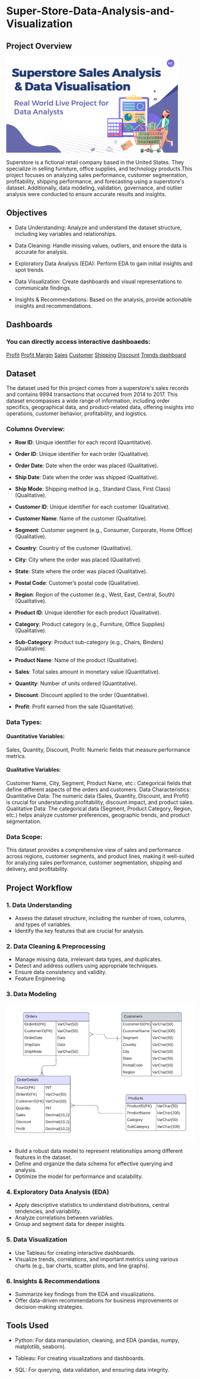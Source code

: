 # Super-Store-Data-Analysis-and-Visualization
## Project Overview

![](images/intro.png)

Superstore is a fictional retail company based in the United States. They specialize in selling furniture, office supplies, and technology products.This project focuses on analyzing sales performance, customer segmentation, profitability, shipping performance, and forecasting using a superstore's dataset. Additionally, data modeling, validation, governance, and outlier analysis were conducted to ensure accurate results and insights.

## Objectives
- Data Understanding: Analyze and understand the dataset structure, including key variables and relationships.
  
- Data Cleaning: Handle missing values, outliers, and ensure the data is accurate for analysis.
  
- Exploratory Data Analysis (EDA): Perform EDA to gain initial insights and spot trends.
  
- Data Visualization: Create dashboards and visual representations to communicate findings.
  
- Insights & Recommendations: Based on the analysis, provide actionable insights and recommendations.

## Dashboards
### You can directly access interactive dashboaeds: 
[Profit](https://public.tableau.com/app/profile/nada.hamdi/viz/SuperStoreAnalysis-Profit/Profit?publish=yes)
[Profit Margin](https://public.tableau.com/app/profile/nada.hamdi/viz/SuperStoreAnalysis-ProfitMargin/profitmargin?publish=yes)
[Sales](https://public.tableau.com/app/profile/nada.hamdi/viz/SuperStoreAnalysis-Sales/Sales?publish=yes)
[Customer](https://public.tableau.com/app/profile/nada.hamdi/viz/SuperStoreAnalysis-Customers/Customers?publish=yes)
[Shipping](https://public.tableau.com/app/profile/nada.hamdi/viz/SuperStoreAnalysis-Shipping/Shipping?publish=yes)
[Discount](https://public.tableau.com/app/profile/nada.hamdi/viz/SuperStoreAnalysis-Discounts/Discount?publish=yes)
[Trends dashboard](https://public.tableau.com/app/profile/mohamed.fareed4903/viz/Book1_17285517907770/SalesDashboard?publish=yes)
## Dataset
The dataset used for this project comes from a superstore's sales records and contains 9994 transactions that occurred from 2014 to 2017.  This dataset encompasses a wide range of information, including order specifics, geographical data, and product-related data, offering insights into operations, customer behavior, profitability, and logistics.
### Columns Overview:
- **Row ID**: Unique identifier for each record (Quantitative).
  
- **Order ID**: Unique identifier for each order (Qualitative).
  
- **Order Date**: Date when the order was placed (Qualitative).
  
- **Ship Date**: Date when the order was shipped (Qualitative).
  
- **Ship Mode**: Shipping method (e.g., Standard Class, First Class) (Qualitative).
  
- **Customer ID**: Unique identifier for each customer (Qualitative).
  
- **Customer Name**: Name of the customer (Qualitative).
  
- **Segment**: Customer segment (e.g., Consumer, Corporate, Home Office) (Qualitative).
  
- **Country**: Country of the customer (Qualitative).
  
- **City**: City where the order was placed (Qualitative).
  
- **State**: State where the order was placed (Qualitative).
  
- **Postal Code**: Customer’s postal code (Qualitative).
  
- **Region**: Region of the customer (e.g., West, East, Central, South) (Qualitative).
  
- **Product ID**: Unique identifier for each product (Qualitative).
  
- **Category**: Product category (e.g., Furniture, Office Supplies) (Qualitative).
  
- **Sub-Category**: Product sub-category (e.g., Chairs, Binders) (Qualitative).
  
- **Product Name**: Name of the product (Qualitative).
  
- **Sales**: Total sales amount in monetary value (Quantitative).
  
- **Quantity**: Number of units ordered (Quantitative).
  
- **Discount**: Discount applied to the order (Quantitative).
  
- **Profit**: Profit earned from the sale (Quantitative).
  
### Data Types:
#### Quantitative Variables:
Sales, Quantity, Discount, Profit: Numeric fields that measure performance metrics.
#### Qualitative Variables:
Customer Name, City, Segment, Product Name, etc.: Categorical fields that define different aspects of the orders and customers.
Data Characteristics:
Quantitative Data: The numeric data (Sales, Quantity, Discount, and Profit) is crucial for understanding profitability, discount impact, and product sales.
Qualitative Data: The categorical data (Segment, Product Category, Region, etc.) helps analyze customer preferences, geographic trends, and product segmentation.
### Data Scope:
This dataset provides a comprehensive view of sales and performance across regions, customer segments, and product lines, making it well-suited for analyzing sales performance, customer segmentation, shipping and delivery, and profitability.

## Project Workflow
### 1. Data Understanding
- Assess the dataset structure, including the number of rows, columns, and types of variables.
- Identify the key features that are crucial for analysis.
### 2. Data Cleaning & Preprocessing
- Manage missing data, irrelevant data types, and duplicates.
- Detect and address outliers using appropriate techniques.
- Ensure data consistency and validity.
- Feature Engineering.
### 3. Data Modeling
![](images/modelling.png)
   - Build a robust data model to represent relationships among different features in the dataset.
   - Define and organize the data schema for effective querying and analysis.
   - Optimize the model for performance and scalability.
### 4. Exploratory Data Analysis (EDA)
- Apply descriptive statistics to understand distributions, central tendencies, and variability.
- Analyze correlations between variables.
- Group and segment data for deeper insights.
### 5. Data Visualization
- Use Tableau for creating interactive dashboards.
- Visualize trends, correlations, and important metrics using various charts (e.g., bar charts, scatter plots, and line graphs).
### 6. Insights & Recommendations
- Summarize key findings from the EDA and visualizations.
- Offer data-driven recommendations for business improvements or decision-making strategies.
## Tools Used
- Python: For data manipulation, cleaning, and EDA (pandas, numpy, matplotlib, seaborn).
  
- Tableau: For creating visualizations and dashboards.
  
- SQL: For querying, data validation, and ensuring data integrity.






